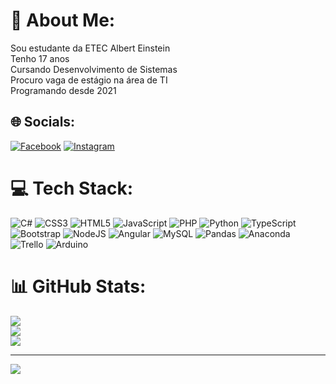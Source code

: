 # 💫 About Me:
Sou estudante da ETEC Albert Einstein<br>Tenho 17 anos<br>Cursando Desenvolvimento de Sistemas<br>Procuro vaga de estágio na área de TI<br>Programando desde 2021


## 🌐 Socials:
[![Facebook](https://img.shields.io/badge/Facebook-%231877F2.svg?logo=Facebook&logoColor=white)](https://facebook.com/EnzoRodriguesGracindo) [![Instagram](https://img.shields.io/badge/Instagram-%23E4405F.svg?logo=Instagram&logoColor=white)](https://instagram.com/@enzo_rodriguesg) 

# 💻 Tech Stack:
![C#](https://img.shields.io/badge/c%23-%23239120.svg?style=for-the-badge&logo=c-sharp&logoColor=white) ![CSS3](https://img.shields.io/badge/css3-%231572B6.svg?style=for-the-badge&logo=css3&logoColor=white) ![HTML5](https://img.shields.io/badge/html5-%23E34F26.svg?style=for-the-badge&logo=html5&logoColor=white) ![JavaScript](https://img.shields.io/badge/javascript-%23323330.svg?style=for-the-badge&logo=javascript&logoColor=%23F7DF1E) ![PHP](https://img.shields.io/badge/php-%23777BB4.svg?style=for-the-badge&logo=php&logoColor=white) ![Python](https://img.shields.io/badge/python-3670A0?style=for-the-badge&logo=python&logoColor=ffdd54) ![TypeScript](https://img.shields.io/badge/typescript-%23007ACC.svg?style=for-the-badge&logo=typescript&logoColor=white) ![Bootstrap](https://img.shields.io/badge/bootstrap-%23563D7C.svg?style=for-the-badge&logo=bootstrap&logoColor=white) ![NodeJS](https://img.shields.io/badge/node.js-6DA55F?style=for-the-badge&logo=node.js&logoColor=white) ![Angular](https://img.shields.io/badge/angular-%23DD0031.svg?style=for-the-badge&logo=angular&logoColor=white) ![MySQL](https://img.shields.io/badge/mysql-%2300f.svg?style=for-the-badge&logo=mysql&logoColor=white) ![Pandas](https://img.shields.io/badge/pandas-%23150458.svg?style=for-the-badge&logo=pandas&logoColor=white) ![Anaconda](https://img.shields.io/badge/Anaconda-%2344A833.svg?style=for-the-badge&logo=anaconda&logoColor=white) ![Trello](https://img.shields.io/badge/Trello-%23026AA7.svg?style=for-the-badge&logo=Trello&logoColor=white) ![Arduino](https://img.shields.io/badge/-Arduino-00979D?style=for-the-badge&logo=Arduino&logoColor=white)
# 📊 GitHub Stats:
![](https://github-readme-stats.vercel.app/api?username=Enzocks0820&theme=midnight-purple&hide_border=false&include_all_commits=false&count_private=false)<br/>
![](https://github-readme-streak-stats.herokuapp.com/?user=Enzocks0820&theme=midnight-purple&hide_border=false)<br/>
![](https://github-readme-stats.vercel.app/api/top-langs/?username=Enzocks0820&theme=midnight-purple&hide_border=false&include_all_commits=false&count_private=false&layout=compact)

---
[![](https://visitcount.itsvg.in/api?id=Enzocks0820&icon=0&color=0)](https://visitcount.itsvg.in)

<!-- Proudly created with GPRM ( https://gprm.itsvg.in ) -->
